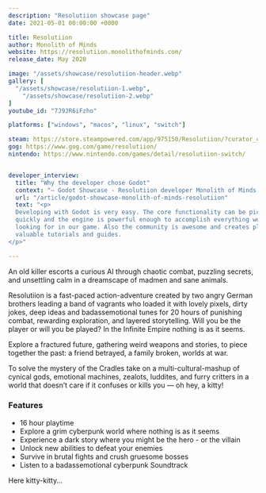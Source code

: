 ```yaml
---
description: "Resolutiion showcase page"
date: 2021-05-01 00:00:00 +0000

title: Resolutiion
author: Monolith of Minds
website: https://resolutiion.monolithofminds.com/
release_date: May 2020

image: "/assets/showcase/resolutiion-header.webp"
gallery: [
  "/assets/showcase/resolutiion-1.webp",
	"/assets/showcase/resolutiion-2.webp"
]
youtube_id: "7J9JR6iFzho"

platforms: ["windows", "macos", "linux", "switch"]

steam: https://store.steampowered.com/app/975150/Resolutiion/?curator_clanid=41324400
gog: https://www.gog.com/game/resolutiion/
nintendo: https://www.nintendo.com/games/detail/resolutiion-switch/


developer_interview:
  title: "Why the developer chose Godot"
  context: "— Godot Showcase - Resolutiion developer Monolith of Minds talks about their experience"
  url: "/article/godot-showcase-monolith-of-minds-resolutiion"
  text: "<p>
  Developing with Godot is very easy. The core functionality can be picked up
  quickly and the engine is powerful enough to accomplish everything we were
  looking for in our game. Also the community is awesome and creates plenty of
  valuable tutorials and guides.
</p>"

---
```


<p>
  An old killer escorts a curious AI through chaotic combat, puzzling secrets,
  and unsettling calm in a dreamscape of madmen and sane animals.
<p>
<p>
  Resolutiion is a fast-paced action-adventure created by two angry German
  brothers leading a band of vagrants who loaded it with lovely pixels, dirty
  jokes, deep ideas and badassemotional tunes for 20 hours of punishing combat,
  rewarding exploration, and layered storytelling. Will you be the player or
  will you be played? In the Infinite Empire nothing is as it seems.
</p>
<p>
  Explore a fractured future, gathering weird weapons and stories, to piece
  together the past: a friend betrayed, a family broken, worlds at war.
</p>
<p>
  To solve the mystery of the Cradles take on a multi-cultural-mashup of cynical
  gods, emotional machines, zealots, luddites, and furry critters in a world
  that doesn’t care if it confuses or kills you — oh hey, a kitty!
</p>
<h3>Features</h3>
<ul>
  <li>16 hour playtime</li>
  <li>Explore a grim cyberpunk world where nothing is as it seems</li>
  <li>Experience a dark story where you might be the hero - or the villain</li>
  <li>Unlock new abilities to defeat your enemies</li>
  <li>Survive in brutal fights and crush gruesome bosses</li>
  <li>Listen to a badassemotional cyberpunk Soundtrack</li>
</ul>
<p>
  Here kitty-kitty…
</p>
